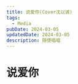 ```yaml
---
title: 说爱你(Cover沈以诚)
tags:
  - Media
pubDate: 2024-03-05
updatedDate: 2024-03-05
description: 随便唱唱
---
```

# 说爱你
<audio id="audio"  preload="none" src="public\static\images\SayLoveU.mp3">
</audio>